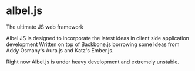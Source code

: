 albel.js
========

The ultimate JS web framework

Albel JS is designed to incorporate the latest ideas in client side application development
Written on top of Backbone.js borrowing some Ideas from Addy Osmany's Aura.js and Katz's Ember.js.

Right now Albel.js is under heavy development and extremely unstable.